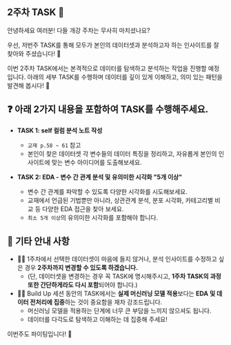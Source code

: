 ## 2주차 TASK 📢

안녕하세요 여러분! 다들 개강 주차는 무사히 마치셨나요?

우선, 저번주 TASK를 통해 모두가 본인의 데이터셋과 분석하고자 하는 인사이트를 잘찾아와 주셨습니다! 🎉

이번 2주차 TASK에서는 본격적으로 데이터를 탐색하고 분석하는 작업을 진행할 예정입니다. 아래의 세부 TASK를 수행하며 데이터를 깊이 있게 이해하고, 의미 있는 패턴을 발견해 봅시다! 🧐


## ❓ 아래 2가지 내용을 포함하여 TASK를 수행해주세요.
- **TASK 1: self 컬럼 분석 노트 작성**  
  - ```교재 p.58 ~ 61``` 참고  
  - 본인이 찾은 데이터셋 각 변수들의 데이터 특징을 정리하고, 자유롭게 본인의 인사이트에 맞는 변수 아이디어를 도출해보세요.

- **TASK 2: EDA - 변수 간 관계 분석 및 유의미한 시각화 "5개 이상"**  
  - 변수 간 관계를 파악할 수 있도록 다양한 시각화를 시도해보세요.
  - 교재에서 언급된 기법뿐만 아니라, 상관관계 분석, 분포 시각화, 카테고리별 비교 등 다양한 EDA 접근을 찾아 보세요.
  - ```최소 5개 이상```의 유의미한 시각화를 포함해야 합니다.


## 📌 기타 안내 사항
- ☝🏻 1주차에서 선택한 데이터셋이 마음에 들지 않거나, 분석 인사이트를 수정하고 싶은 경우 **2주차까지 변경할 수 있도록 하겠습니다.**
  - (단, 데이터셋을 변경하는 경우 꼭 TASK에 명시해주시고, **1주차 TASK의 과정 또한 간단하게라도 다시 포함**되어야 합니다.)
- ✌🏻 Build Up 세션 동안의 TASK에서는 **실제 머신러닝 모델 적용**보다는 **EDA 및 데이터 전처리에 집중**하는 것이 중요함을 재차 강조드립니다. 
  - 머신러닝 모델을 적용하는 단계에 너무 큰 부담을 느끼지 않으셔도 됩니다.
  - 데이터를 다각도로 탐색하고 이해하는 데 집중해 주세요!

이번주도 파이팅입니다! 🚀

